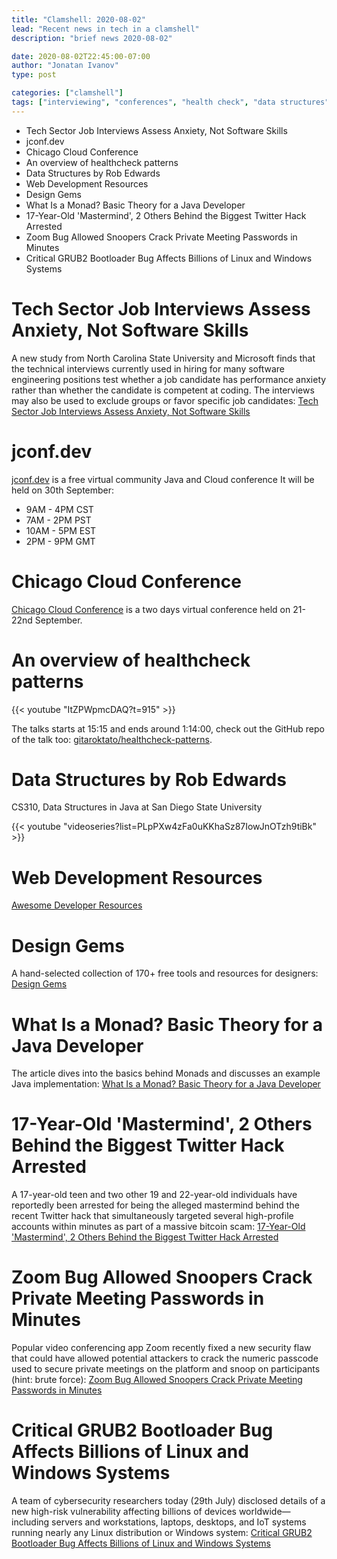 ```yaml
---
title: "Clamshell: 2020-08-02"
lead: "Recent news in tech in a clamshell"
description: "brief news 2020-08-02"

date: 2020-08-02T22:45:00-07:00
author: "Jonatan Ivanov"
type: post

categories: ["clamshell"]
tags: ["interviewing", "conferences", "health check", "data structures", "design", "monad", "twitter", "hack", "security", "grub", "linux"]
---
```


- Tech Sector Job Interviews Assess Anxiety, Not Software Skills
- jconf.dev
- Chicago Cloud Conference
- An overview of healthcheck patterns
- Data Structures by Rob Edwards
- Web Development Resources
- Design Gems
- What Is a Monad? Basic Theory for a Java Developer
- 17-Year-Old 'Mastermind', 2 Others Behind the Biggest Twitter Hack Arrested
- Zoom Bug Allowed Snoopers Crack Private Meeting Passwords in Minutes
- Critical GRUB2 Bootloader Bug Affects Billions of Linux and Windows Systems

<!--more-->

# Tech Sector Job Interviews Assess Anxiety, Not Software Skills

A new study from North Carolina State University and Microsoft finds that the technical interviews currently used in hiring for many software engineering positions test whether a job candidate has performance anxiety rather than whether the candidate is competent at coding. The interviews may also be used to exclude groups or favor specific job candidates: [Tech Sector Job Interviews Assess Anxiety, Not Software Skills](https://news.ncsu.edu/2020/07/tech-job-interviews-anxiety/)

# jconf.dev

[jconf.dev](https://jconf.dev/) is a free virtual community Java and Cloud conference
It will be held on 30th September:

- 9AM - 4PM CST
- 7AM - 2PM PST
- 10AM - 5PM EST
- 2PM - 9PM GMT

# Chicago Cloud Conference

[Chicago Cloud Conference](https://www.chicagocloudconference.com/) is a two days virtual conference held on 21-22nd September.

# An overview of healthcheck patterns

{{< youtube "ItZPWpmcDAQ?t=915" >}}
<br>

The talks starts at 15:15 and ends around 1:14:00, check out the GitHub repo of the talk too: [gitaroktato/healthcheck-patterns](https://github.com/gitaroktato/healthcheck-patterns).

# Data Structures by Rob Edwards

CS310, Data Structures in Java at San Diego State University

{{< youtube "videoseries?list=PLpPXw4zFa0uKKhaSz87IowJnOTzh9tiBk" >}}
<br>

# Web Development Resources

[Awesome Developer Resources](https://nelsonmichael.dev/awesome-developer-resources-ckcrin0gg00khpms1gbue38dz)

# Design Gems

A hand-selected collection of 170+ free tools and resources for designers: [Design Gems](https://www.designgems.co/)

# What Is a Monad? Basic Theory for a Java Developer

The article dives into the basics behind Monads and discusses an example Java implementation: [What Is a Monad? Basic Theory for a Java Developer](https://dzone.com/articles/what-is-a-monad-basic-theory-for-a-java-developer)

# 17-Year-Old 'Mastermind', 2 Others Behind the Biggest Twitter Hack Arrested

A 17-year-old teen and two other 19 and 22-year-old individuals have reportedly been arrested for being the alleged mastermind behind the recent Twitter hack that simultaneously targeted several high-profile accounts within minutes as part of a massive bitcoin scam: [17-Year-Old 'Mastermind', 2 Others Behind the Biggest Twitter Hack Arrested](https://thehackernews.com/2020/07/twitter-hacker-arrested.html)

# Zoom Bug Allowed Snoopers Crack Private Meeting Passwords in Minutes

Popular video conferencing app Zoom recently fixed a new security flaw that could have allowed potential attackers to crack the numeric passcode used to secure private meetings on the platform and snoop on participants (hint: brute force): [Zoom Bug Allowed Snoopers Crack Private Meeting Passwords in Minutes](https://thehackernews.com/2020/07/zoom-meeting-password-hacking.html)

# Critical GRUB2 Bootloader Bug Affects Billions of Linux and Windows Systems

A team of cybersecurity researchers today (29th July) disclosed details of a new high-risk vulnerability affecting billions of devices worldwide—including servers and workstations, laptops, desktops, and IoT systems running nearly any Linux distribution or Windows system: [Critical GRUB2 Bootloader Bug Affects Billions of Linux and Windows Systems](https://thehackernews.com/2020/07/grub2-bootloader-vulnerability.html)
